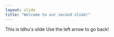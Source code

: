 ```yaml
---
layout: slide
title: "Welcome to our second slide!"
---
```

This is tdhu's slide
Use the left arrow to go back!